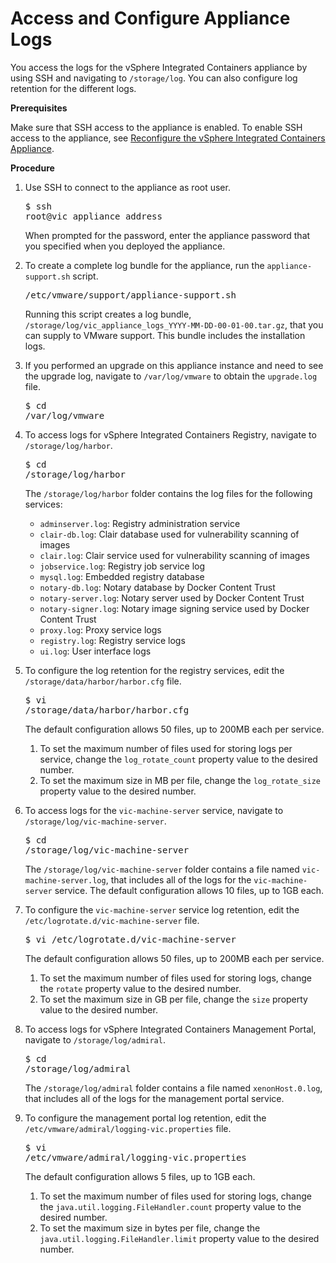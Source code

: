 # Access and Configure Appliance Logs #

You access the logs for the vSphere Integrated Containers appliance by using SSH and navigating to `/storage/log`. You can also configure log retention for the different logs.

**Prerequisites**

Make sure that SSH access to the appliance is enabled. To enable SSH access to the appliance, see [Reconfigure the vSphere Integrated Containers Appliance](reconfigure_appliance.md).

**Procedure**

1. Use SSH to connect to the appliance as root user.<pre>$ ssh root@vic_appliance_address</pre>When prompted for the password, enter the appliance password that you specified when you deployed the appliance.
2. To create a complete log bundle for the appliance, run the `appliance-support.sh` script.<pre>/etc/vmware/support/appliance-support.sh</pre>Running this script creates a log bundle, `/storage/log/vic_appliance_logs_YYYY-MM-DD-00-01-00.tar.gz`, that you can supply to VMware support. This bundle includes the installation logs.
3. If you performed an upgrade on this appliance instance and need to see the upgrade log, navigate to `/var/log/vmware` to obtain the `upgrade.log` file.<pre>$ cd /var/log/vmware</pre> 
4. To access logs for vSphere Integrated Containers Registry, navigate to `/storage/log/harbor`.<pre>$ cd /storage/log/harbor</pre>The `/storage/log/harbor` folder contains the log files for the following services:

   - `adminserver.log`: Registry administration service
   - `clair-db.log`: Clair database used for vulnerability scanning of images
   - `clair.log`: Clair service used for vulnerability scanning of images
   - `jobservice.log`: Registry job service log
   - `mysql.log`: Embedded registry database
   - `notary-db.log`: Notary database by Docker Content Trust
   - `notary-server.log`: Notary server used by Docker Content Trust
   - `notary-signer.log`: Notary image signing service used by Docker Content Trust
   - `proxy.log`: Proxy service logs
   - `registry.log`: Registry service logs
   - `ui.log`: User interface logs

5. To configure the log retention for the registry services, edit the `/storage/data/harbor/harbor.cfg` file.<pre>$ vi /storage/data/harbor/harbor.cfg</pre>The default configuration allows 50 files, up to 200MB each per service.
	1. To set the maximum number of files used for storing logs per service, change the `log_rotate_count` property value to the desired number.
	2. To set the maximum size in MB per file, change the `log_rotate_size` property value to the desired number.
6. To access logs for the `vic-machine-server` service, navigate to `/storage/log/vic-machine-server`.<pre>$ cd /storage/log/vic-machine-server</pre>The `/storage/log/vic-machine-server` folder contains a file named `vic-machine-server.log`, that includes all of the logs for the `vic-machine-server` service. The default configuration allows 10 files, up to 1GB each.
7. To configure the `vic-machine-server` service log retention, edit the `/etc/logrotate.d/vic-machine-server` file.<pre>$ vi /etc/logrotate.d/vic-machine-server</pre>The default configuration allows 50 files, up to 200MB each per service.
	1. To set the maximum number of files used for storing logs, change the `rotate` property value to the desired number.
	2. To set the maximum size in GB per file, change the `size` property value to the desired number.
8. To access logs for vSphere Integrated Containers Management Portal, navigate to `/storage/log/admiral`.<pre>$ cd /storage/log/admiral</pre>The `/storage/log/admiral` folder contains a file named `xenonHost.0.log`, that includes all of the logs for the management portal service.
9. To configure the management portal log retention, edit the `/etc/vmware/admiral/logging-vic.properties` file.<pre>$ vi /etc/vmware/admiral/logging-vic.properties</pre>
The default configuration allows 5 files, up to 1GB each.
	1. To set the maximum number of files used for storing logs, change the `java.util.logging.FileHandler.count` property value to the desired number.
	2. To set the maximum size in bytes per file, change the `java.util.logging.FileHandler.limit` property value to the desired number.